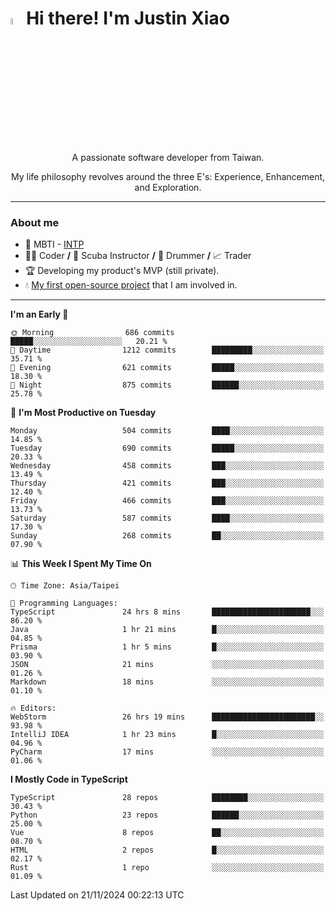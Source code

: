 # <img src="https://media.giphy.com/media/hvRJCLFzcasrR4ia7z/giphy.gif" width="5%">Hi there! I'm Justin Xiao
<p align="center">A passionate software developer from Taiwan.  </p>
<p align="center">My life philosophy revolves around the three E's: Experience, Enhancement, and Exploration.</p>

---
### About me
- 👀 MBTI - [INTP](https://www.16personalities.com/intp-personality)
- 👨‍💻 Coder **/** 🤿 Scuba Instructor **/** 🥁 Drummer **/** 📈 Trader
- 🏆 Developing my product's MVP (still private).
- 💧 [My first open-source project](https://github.com/Game-as-a-Service/Game-Lobby-Web) that I am involved in.

---
<!--START_SECTION:waka-->
**I'm an Early 🐤** 

```text
🌞 Morning                686 commits         █████░░░░░░░░░░░░░░░░░░░░   20.21 % 
🌆 Daytime                1212 commits        █████████░░░░░░░░░░░░░░░░   35.71 % 
🌃 Evening                621 commits         █████░░░░░░░░░░░░░░░░░░░░   18.30 % 
🌙 Night                  875 commits         ██████░░░░░░░░░░░░░░░░░░░   25.78 % 
```
📅 **I'm Most Productive on Tuesday** 

```text
Monday                   504 commits         ████░░░░░░░░░░░░░░░░░░░░░   14.85 % 
Tuesday                  690 commits         █████░░░░░░░░░░░░░░░░░░░░   20.33 % 
Wednesday                458 commits         ███░░░░░░░░░░░░░░░░░░░░░░   13.49 % 
Thursday                 421 commits         ███░░░░░░░░░░░░░░░░░░░░░░   12.40 % 
Friday                   466 commits         ███░░░░░░░░░░░░░░░░░░░░░░   13.73 % 
Saturday                 587 commits         ████░░░░░░░░░░░░░░░░░░░░░   17.30 % 
Sunday                   268 commits         ██░░░░░░░░░░░░░░░░░░░░░░░   07.90 % 
```


📊 **This Week I Spent My Time On** 

```text
🕑︎ Time Zone: Asia/Taipei

💬 Programming Languages: 
TypeScript               24 hrs 8 mins       ██████████████████████░░░   86.20 % 
Java                     1 hr 21 mins        █░░░░░░░░░░░░░░░░░░░░░░░░   04.85 % 
Prisma                   1 hr 5 mins         █░░░░░░░░░░░░░░░░░░░░░░░░   03.90 % 
JSON                     21 mins             ░░░░░░░░░░░░░░░░░░░░░░░░░   01.26 % 
Markdown                 18 mins             ░░░░░░░░░░░░░░░░░░░░░░░░░   01.10 % 

🔥 Editors: 
WebStorm                 26 hrs 19 mins      ███████████████████████░░   93.98 % 
IntelliJ IDEA            1 hr 23 mins        █░░░░░░░░░░░░░░░░░░░░░░░░   04.96 % 
PyCharm                  17 mins             ░░░░░░░░░░░░░░░░░░░░░░░░░   01.06 % 
```

**I Mostly Code in TypeScript** 

```text
TypeScript               28 repos            ████████░░░░░░░░░░░░░░░░░   30.43 % 
Python                   23 repos            ██████░░░░░░░░░░░░░░░░░░░   25.00 % 
Vue                      8 repos             ██░░░░░░░░░░░░░░░░░░░░░░░   08.70 % 
HTML                     2 repos             █░░░░░░░░░░░░░░░░░░░░░░░░   02.17 % 
Rust                     1 repo              ░░░░░░░░░░░░░░░░░░░░░░░░░   01.09 % 
```




 Last Updated on 21/11/2024 00:22:13 UTC
<!--END_SECTION:waka-->
